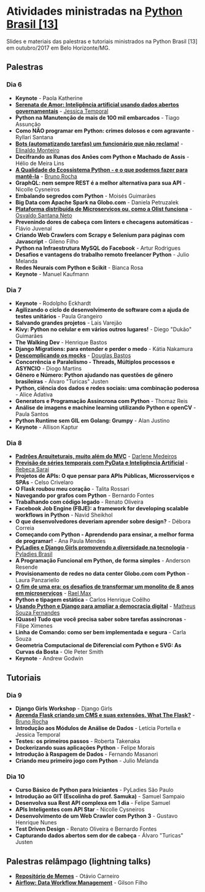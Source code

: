 # Atividades ministradas na [Python Brasil [13]](http://2017.pythonbrasil.org.br)

Slides e materiais das palestras e tutoriais ministrados na Python Brasil \[13\] em
outubro/2017 em Belo Horizonte/MG.

## Palestras

### Dia 6

- **Keynote** - Paola Katherine
- [**Serenata de Amor: Inteligência artificial usando dados abertos governamentais**](serenata_de_amor) - [Jessica Temporal](jtemporal.com)
- **Python na Manutenção de mais de 100 mil embarcados** - Tiago Assunção
- **Como NÃO programar em Python: crimes dolosos e com agravante** - Ryllari Santana
- [**Bots (automatizando tarefas) um funcionário que não reclama!**](bots_automatizando_tarefas_um_funcionrio_que_nao_reclama) - [Elinaldo Monteiro](https://github.com/elinaldosoft)
- **Decifrando as Runas dos Anões com Python e Machado de Assis** - Hélio de Meira Lins
- [**A Qualidade do Ecossistema Python - e o que podemos fazer para mantê-la**](a_qualidade_do_ecossistema_python_e_o_que_podemos_fazer_para_mante_la) - [Bruno Rocha](https://github.com/rochacbruno)
- **GraphQL: nem sempre REST é a melhor alternativa para sua API** - Nicolle Cysneiros
- **Embalando segredos com Python** - Moisés Guimarães
- **Big Data com Apache Spark na Globo.com** - Daniela Petruzalek
- [**Plataforma distribuída de Microserviços ou, como a Olist funciona**](plataforma_distribuida_de_microservicos) - [Osvaldo Santana Neto](https://github.com/osantana)
- **Prevenindo dores de cabeça com linters e checagens automáticas** - Flávio Juvenal
- **Criando Web Crawlers com Scrapy e Selenium para páginas com Javascript** - Gileno Filho
- **Python na Infraestrutura MySQL do Facebook** - Artur Rodrigues
- **Desafios e vantagens do trabalho remoto freelancer Python** - Julio Melanda
- **Redes Neurais com Python e Scikit** - Bianca Rosa
- **Keynote** - Manuel Kaufmann

### Dia 7

- **Keynote** - Rodolpho Eckhardt
- **Agilizando o ciclo de desenvolvimento de software com a ajuda de testes unitários** - Paula Grangeiro
- **Salvando grandes projetos** - Lais Varejão
- **Kivy: Python no celular e em vários outros lugares!** - Diego "Dukão" Guimarães
- **The Walking Dev** - Henrique Bastos
- **Django Migrations: para entender e perder o medo** - Kátia Nakamura
- [**Descomplicando os mocks**](descomplicando_mocks) - [Douglas Bastos](douglasbastos.github.io)
- **Concorrência e Paralelismo - Threads, Múltiplos processos e ASYNCIO** - Diogo Martins
- **Gênero e Número: Python ajudando nas questões de gênero brasileiras** - Álvaro "Turicas" Justen
- **Python, ciência dos dados e redes sociais: uma combinação poderosa** - Alice Adativa
- **Generators e Programação Assincrona com Python** - Thomaz Reis
- **Análise de imagens e machine learning utilizando Python e openCV** - Paula Santos
- **Python Runtime sem GIL em Golang: Grumpy** - Alan Justino
- **Keynote** - Allison Kaptur

### Dia 8

- [**Padrões Arquiteturais, muito além do MVC**](padroes_arquiteturais_muito_alem_do_mvc) - [Darlene Medeiros](https://www.linkedin.com/in/darlene-medeiros)
- [**Previsão de séries temporais com PyData e Inteligência Artificial**](previsao_de_series_temporais_com_pydata_ia) - [Rebeca Sarai](https://github.com/rsarai)
- **Projetos de APIs: O que pensar para APIs Públicas, Microsserviços e SPAs** - Celso Crivelaro
- **O Flask roubou meu coração** - Talita Rossari
- **Navegando por grafos com Python** - Bernardo Fontes
- **Trabalhando com código legado** - Renato Oliveira
- **Facebook Job Engine (FBJE): a framework for developing scalable workflows in Python** - Navid Sheikhol
- **O que desenvolvedores deveriam aprender sobre design?** - Débora Correia
- **Começando com Python - Aprendendo para ensinar, a melhor forma de programar!** - Ana Paula Mendes
- [**PyLadies e Django Girls promovendo a diversidade na tecnologia**](https://pt.slideshare.net/ThaisViana6/pyladies-py-br-2017) - [Pyladies Brasil](https://www.facebook.com/PyLadiesBrazil/)
- **A Programação Funcional em Python, de forma simples** - Anderson Resende
- **Provisionamento de redes no data center Globo.com com Python** - Laura Panzariello
- [**O fim de uma era: os desafios de transformar um monolito de 8 anos em microserviços**](dos_monolitos_aos_microservicos_na_globocom) - [Rael Max](https://github.com/raelmax)
- **Python e tipagem estática** - Carlos Henrique Coêlho
- [**Usando Python e Django para ampliar a democracia digital**](https://docs.google.com/presentation/d/1obOC-o2iSbsw_hQU6I3epJmTTn2P8CrW67GMdzcHLtI/edit?usp=sharing) - [Matheus Souza Fernandes](https://www.linkedin.com/in/msouzafernandes/)
- **(Quase) Tudo que você precisa saber sobre tarefas assíncronas** - Filipe Ximenes
- **Linha de Comando: como ser bem implementada e segura** - Carla Souza
- **Geometria Computacional de Diferencial com Python e SVG: As Curvas da Bosta** - Ole Peter Smith
- **Keynote** - Andrew Godwin

## Tutoriais

### Dia 9

- **Django Girls Workshop** - Django Girls
- [**Aprenda Flask criando um CMS e suas extensões. What The Flask?**](https://github.com/cursodepythonoficial/flask_tutorial_pybr13) - [Bruno Rocha](https://github.com/rochacbruno)
- **Introdução aos Módulos de Análise de Dados** - Letícia Portella e Jessica Temporal
- **Testes: os primeiros passos** - Roberta Takenaka
- **Dockerizando suas aplicações Python** - Felipe Morais
- **Introdução à Raspagem de Dados** - Fernando Masanori
- **Criando meu primeiro jogo com Python** - Julio Melanda

### Dia 10

- **Curso Básico de Python para Iniciantes** - PyLadies São Paulo
- **Introdução ao GIT (Escolinha do prof. Samuka)** - Samuel Sampaio
- **Desenvolva sua Rest API complexa em 1 dia** - Felipe Samuel
- **APIs Inteligentes com API Star** - Nicolle Cysneiros
- **Desenvolvimento de um Web Crawler com Python 3** - Gustavo Henrique Nunes
- **Test Driven Design** - Renato Oliveira e Bernardo Fontes
- **Capturando dados abertos sem dor de cabeça** - Álvaro "Turicas" Justen

## Palestras relâmpago (lightning talks)

- [**Repositório de Memes**](lt_memes) - Otávio Carneiro
- [**Airflow: Data Workflow Management**](airflow) - Gilson Filho
